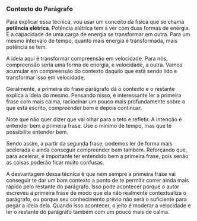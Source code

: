 ### Contexto do Parágrafo

Para explicar essa técnica, vou usar um conceito da física que se chama **potência elétrica**. Potência elétrica tem a ver com duas formas de energia. É a capacidade de uma carga de energia se transformar em outra. Para um mesmo intervalo de tempo, quanto mais energia é transformada, mais potência se tem.

A ideia aqui é transformar compreensão em velocidade. Para nós, compreensão seria uma forma de energia, e velocidade, a outra. Vamos acumular em compreensão do contexto daquilo que está sendo lido e transformar isso em velocidade.

Geralmente, a primeira do frase parágrafo dá o contexto e o restante explica a ideia do mesmo. Pensando nisso, é interessante ler a primeira frase com mais calma, raciocinar um pouco mais profundamente sobre o que está escrito, compreender bem e depois continuar.

Note que não quer dizer que vai olhar para o teto e refletir. A intenção é entender bem a primeira frase. Use o mínimo de tempo, mas que te possibilite entender bem.

Sendo assim, a partir da segunda frase, podemos ler de forma mais acelerada e ainda conseguir compreender bem também. Reforçando que, para acelerar, é importante ter entendido bem a primeira frase, pois senão as coisas poderão ficar muito confusas. 

A desvantagem dessa técnica é que nem sempre a primeira frase vai conseguir te dar um bom contexto a ponto de te permitir correr ainda mais rápido pelo restante do parágrafo. Isso pode acontecer porque o autor escreveu a primeira frase de modo que ela não realmente contextualiza o parágrafo, ou porque seu conhecimento prévio não será o suficiente para pegar a ideia dela. Quando isso acontecer, o jeito é moderar a velocidade e ler o restante do parágrafo também com um pouco mais de calma.

